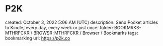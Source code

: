 # P2K

created: October 3, 2022 5:06 AM (UTC)
description: Send Pocket articles to Kindle, every day, every week or just once.
folder: BOOKMRKS-MTHRFCKR / BROWSR-MTHRFCKR / Browser / Bookmarks
tags: bookmarking
url: https://p2k.co